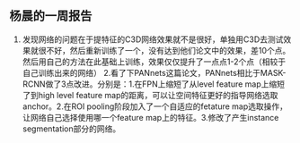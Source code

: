 杨晨的一周报告
--------
1. 发现网络的问题在于提特征的C3D网络效果就不是很好，单独用C3D去测试效果就很不好，然后重新训练了一个，没有达到他们论文中的效果，差10个点。然后用自己的方法在此基础上训练，效果仅仅提升了一点点1-2个点（相较于自己训练出来的网络）
2.看了下PANnets这篇论文，PANnets相比于MASK-RCNN做了3点改进。分别是：1.在FPN上缩短了从level feature map上缩短了到high level feature map的距离，可以让空间特征更好的指导网络选取anchor。2.在ROI pooling阶段加入了一个自适应的fetature map选取操作，让网络自己选择使用哪一个feature map上的特征。3.修改了产生instance segmentation部分的网络。
